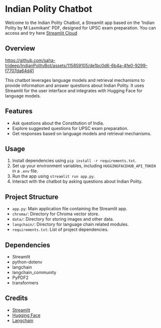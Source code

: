 # Indian Polity Chatbot

Welcome to the Indian Polity Chatbot, a Streamlit app based on the 'Indian Polity by M Laxmikant' PDF, designed for UPSC exam preparation. You can access and try here [Streamlit Cloud](https://saha-trideep-indianpolitybot-app-xxyur0.streamlit.app/)

## Overview
https://github.com/saha-trideep/IndianPolityBot/assets/115859105/de1bc0d6-6b4a-4fe0-9299-f7707da64d41

This chatbot leverages language models and retrieval mechanisms to provide information and answer questions about Indian Polity. It uses Streamlit for the user interface and integrates with Hugging Face for language models.

## Features

- Ask questions about the Constitution of India.
- Explore suggested questions for UPSC exam preparation.
- Get responses based on language models and retrieval mechanisms.

## Usage

1. Install dependencies using `pip install -r requirements.txt`.
2. Set up your environment variables, including `HUGGINGFACEHUB_API_TOKEN` in a `.env` file.
3. Run the app using `streamlit run app.py`.
4. Interact with the chatbot by asking questions about Indian Polity.

## Project Structure

- `app.py`: Main application file containing the Streamlit app.
- `chroma/`: Directory for Chroma vector store.
- `data/`: Directory for storing images and other data.
- `langchain/`: Directory for language chain related modules.
- `requirements.txt`: List of project dependencies.


## Dependencies

- Streamlit
- python-dotenv
- langchain
- langchain_community
- PyPDF2
- transformers


## Credits

- [Streamlit](https://streamlit.io/)
- [Hugging Face](https://huggingface.co/)
- [Langchain](https://github.com/mistralai/langchain)



